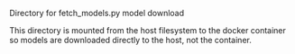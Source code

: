 Directory for fetch_models.py model download

This directory is mounted from the host filesystem to the docker container
so models are downloaded directly to the host, not the container.
